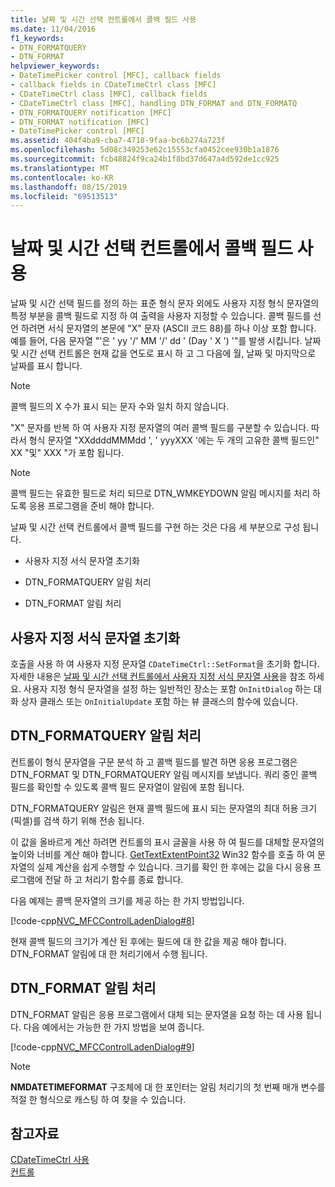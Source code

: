 ```yaml
---
title: 날짜 및 시간 선택 컨트롤에서 콜백 필드 사용
ms.date: 11/04/2016
f1_keywords:
- DTN_FORMATQUERY
- DTN_FORMAT
helpviewer_keywords:
- DateTimePicker control [MFC], callback fields
- callback fields in CDateTimeCtrl class [MFC]
- CDateTimeCtrl class [MFC], callback fields
- CDateTimeCtrl class [MFC], handling DTN_FORMAT and DTN_FORMATQ
- DTN_FORMATQUERY notification [MFC]
- DTN_FORMAT notification [MFC]
- DateTimePicker control [MFC]
ms.assetid: 404f4ba9-cba7-4718-9faa-bc6b274a723f
ms.openlocfilehash: 5d08c349253e62c15553cfa0452cee930b1a1876
ms.sourcegitcommit: fcb48824f9ca24b1f8bd37d647a4d592de1cc925
ms.translationtype: MT
ms.contentlocale: ko-KR
ms.lasthandoff: 08/15/2019
ms.locfileid: "69513513"
---
```

# <a name="using-callback-fields-in-a-date-and-time-picker-control"></a>날짜 및 시간 선택 컨트롤에서 콜백 필드 사용

날짜 및 시간 선택 필드를 정의 하는 표준 형식 문자 외에도 사용자 지정 형식 문자열의 특정 부분을 콜백 필드로 지정 하 여 출력을 사용자 지정할 수 있습니다. 콜백 필드를 선언 하려면 서식 문자열의 본문에 "X" 문자 (ASCII 코드 88)를 하나 이상 포함 합니다. 예를 들어, 다음 문자열 "'은 ' yy '/' MM '/' dd ' (Day ' X ') '"를 발생 시킵니다. 날짜 및 시간 선택 컨트롤은 현재 값을 연도로 표시 하 고 그 다음에 월, 날짜 및 마지막으로 날짜를 표시 합니다.

> [!NOTE]
>  콜백 필드의 X 수가 표시 되는 문자 수와 일치 하지 않습니다.

"X" 문자를 반복 하 여 사용자 지정 문자열의 여러 콜백 필드를 구분할 수 있습니다. 따라서 형식 문자열 "XXddddMMMdd ', ' yyyXXX '에는 두 개의 고유한 콜백 필드인" XX "및" XXX "가 포함 됩니다.

> [!NOTE]
>  콜백 필드는 유효한 필드로 처리 되므로 DTN_WMKEYDOWN 알림 메시지를 처리 하도록 응용 프로그램을 준비 해야 합니다.

날짜 및 시간 선택 컨트롤에서 콜백 필드를 구현 하는 것은 다음 세 부분으로 구성 됩니다.

- 사용자 지정 서식 문자열 초기화

- DTN_FORMATQUERY 알림 처리

- DTN_FORMAT 알림 처리

## <a name="initializing-the-custom-format-string"></a>사용자 지정 서식 문자열 초기화

호출을 사용 하 여 사용자 지정 문자열 `CDateTimeCtrl::SetFormat`을 초기화 합니다. 자세한 내용은 [날짜 및 시간 선택 컨트롤에서 사용자 지정 서식 문자열 사용](../mfc/using-custom-format-strings-in-a-date-and-time-picker-control.md)을 참조 하세요. 사용자 지정 형식 문자열을 설정 하는 일반적인 장소는 포함 `OnInitDialog` 하는 대화 상자 클래스 또는 `OnInitialUpdate` 포함 하는 뷰 클래스의 함수에 있습니다.

## <a name="handling-the-dtn_formatquery-notification"></a>DTN_FORMATQUERY 알림 처리

컨트롤이 형식 문자열을 구문 분석 하 고 콜백 필드를 발견 하면 응용 프로그램은 DTN_FORMAT 및 DTN_FORMATQUERY 알림 메시지를 보냅니다. 쿼리 중인 콜백 필드를 확인할 수 있도록 콜백 필드 문자열이 알림에 포함 됩니다.

DTN_FORMATQUERY 알림은 현재 콜백 필드에 표시 되는 문자열의 최대 허용 크기 (픽셀)를 검색 하기 위해 전송 됩니다.

이 값을 올바르게 계산 하려면 컨트롤의 표시 글꼴을 사용 하 여 필드를 대체할 문자열의 높이와 너비를 계산 해야 합니다. [GetTextExtentPoint32](/windows/win32/api/wingdi/nf-wingdi-gettextextentpoint32w) Win32 함수를 호출 하 여 문자열의 실제 계산을 쉽게 수행할 수 있습니다. 크기를 확인 한 후에는 값을 다시 응용 프로그램에 전달 하 고 처리기 함수를 종료 합니다.

다음 예제는 콜백 문자열의 크기를 제공 하는 한 가지 방법입니다.

[!code-cpp[NVC_MFCControlLadenDialog#8](../mfc/codesnippet/cpp/using-callback-fields-in-a-date-and-time-picker-control_1.cpp)]

현재 콜백 필드의 크기가 계산 된 후에는 필드에 대 한 값을 제공 해야 합니다. DTN_FORMAT 알림에 대 한 처리기에서 수행 됩니다.

## <a name="handling-the-dtn_format-notification"></a>DTN_FORMAT 알림 처리

DTN_FORMAT 알림은 응용 프로그램에서 대체 되는 문자열을 요청 하는 데 사용 됩니다. 다음 예에서는 가능한 한 가지 방법을 보여 줍니다.

[!code-cpp[NVC_MFCControlLadenDialog#9](../mfc/codesnippet/cpp/using-callback-fields-in-a-date-and-time-picker-control_2.cpp)]

> [!NOTE]
>  **NMDATETIMEFORMAT** 구조체에 대 한 포인터는 알림 처리기의 첫 번째 매개 변수를 적절 한 형식으로 캐스팅 하 여 찾을 수 있습니다.

## <a name="see-also"></a>참고자료

[CDateTimeCtrl 사용](../mfc/using-cdatetimectrl.md)<br/>
[컨트롤](../mfc/controls-mfc.md)
